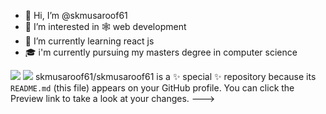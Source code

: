 - 👋 Hi, I’m @skmusaroof61
- 👀 I’m interested in 🕸 web development 
- 🌱 I’m currently learning react js
- 🎓 i'm currently pursuing my masters degree in computer science 

<img src="https://img.shields.io/badge/Operating Systems-CPU Scheduling Algorithm-<green>"> <img src="https://img.shields.io/static/v1?label=Language&message=CPP&color=blue">
skmusaroof61/skmusaroof61 is a ✨ special ✨ repository because its `README.md` (this file) appears on your GitHub profile.
You can click the Preview link to take a look at your changes.
--->
